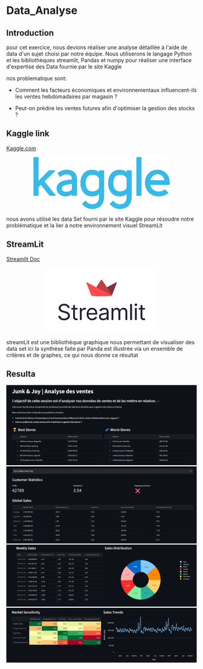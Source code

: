 # Data_Analyse



## Introduction

pour cet exercice, nous devions réaliser une analyse détaillée à l'aide de data d'un sujet choisi par notre équipe. Nous utiliserons le langage Python et les bibliothèques streamlit, Pandas et numpy pour réaliser une interface d'expertise des Data fournie par le site Kaggle

nos problematique sont:
-  Comment les facteurs économiques et environnementaux influencent-ils les ventes hebdomadaires par magasin ? 

- Peut-on prédire les ventes futures afin d'optimiser la gestion des stocks ?


## Kaggle link

[Kaggle.com](https://www.kaggle.com/datasets)</br>
<p align="center">
    <img src="img/KaggleLogo.png">
</p>


nous avons utilisé les data Set fourni par le site Kaggle pour résoudre notre problématique et la lier à notre environnement visuel StreamLit


## StreamLit

[Streamlit Doc](vhttps://docs.streamlit.io/)
<p align="center">
    <img src="img/Streamlit.png">
</p>

streamLit est une bibliothèque graphique nous permettant de visualiser des data set ici la synthèse faite par Panda est illustrée via un ensemble de critères et de graphes, ce qui nous donne ce résultat


## Resulta

<p align="center">
    <img src="img/1.png">
    <img src="img/2.png">
    <img src="img/3.png">
    <img src="img/4.png">
</p>



